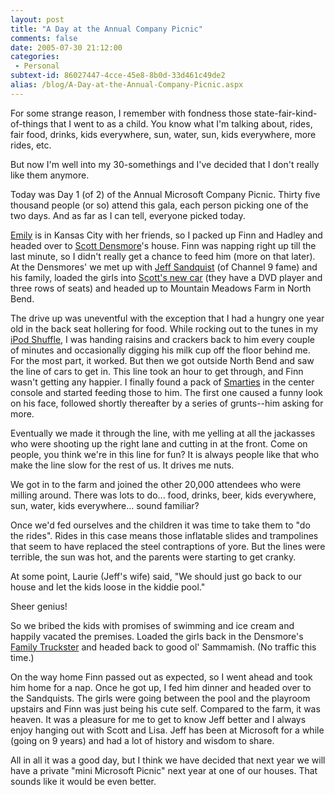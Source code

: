 ```yaml
---
layout: post
title: "A Day at the Annual Company Picnic"
comments: false
date: 2005-07-30 21:12:00
categories:
 - Personal
subtext-id: 86027447-4cce-45e8-8b0d-33d461c49de2
alias: /blog/A-Day-at-the-Annual-Company-Picnic.aspx
---
```



For some strange reason, I remember with fondness those state-fair-kind-of-things that I went to as a child. You know what I'm talking about, rides, fair food, drinks, kids everywhere, sun, water, sun, kids everywhere, more rides, etc.

But now I'm well into my 30-somethings and I've decided that I don't really like them anymore.

Today was Day 1 (of 2) of the Annual Microsoft Company Picnic. Thirty five thousand people (or so) attend this gala, each person picking one of the two days. And as far as I can tell, everyone picked today.

[Emily](http://blogs.provost.org/emily) is in Kansas City with her friends, so I packed up Finn and Hadley and headed over to [Scott Densmore](http://blogs.msdn.com/scottdensmore/)'s house. Finn was napping right up till the last minute, so I didn't really get a chance to feed him (more on that later). At the Densmores' we met up with [Jeff Sandquist](http://www.jeffsandquist.com/) (of Channel 9 fame) and his family, loaded the girls into [Scott's new car](http://www.fordvehicles.com/cars/freestyle/?section=CAR) (they have a DVD player and three rows of seats) and headed up to Mountain Meadows Farm in North Bend.

The drive up was uneventful with the exception that I had a hungry one year old in the back seat hollering for food. While rocking out to the tunes in my [iPod Shuffle](http://www.amazon.com/o/ASIN/B0002ZAILY/peterprovosto-20), I was handing raisins and crackers back to him every couple of minutes and occasionally digging his milk cup off the floor behind me. For the most part, it worked. But then we got outside North Bend and saw the line of cars to get in. This line took an hour to get through, and Finn wasn't getting any happier. I finally found a pack of [Smarties](http://www.smarties.com/) in the center console and started feeding those to him. The first one caused a funny look on his face, followed shortly thereafter by a series of grunts--him asking for more.

Eventually we made it through the line, with me yelling at all the jackasses who were shooting up the right lane and cutting in at the front. Come on people, you think we're in this line for fun? It is always people like that who make the line slow for the rest of us. It drives me nuts.

We got in to the farm and joined the other 20,000 attendees who were milling around. There was lots to do... food, drinks, beer, kids everywhere, sun, water, kids everywhere... sound familiar?

Once we'd fed ourselves and the children it was time to take them to "do the rides". Rides in this case means those inflatable slides and trampolines that seem to have replaced the steel contraptions of yore. But the lines were terrible, the sun was hot, and the parents were starting to get cranky.

At some point, Laurie (Jeff's wife) said, "We should just go back to our house and let the kids loose in the kiddie pool."

Sheer genius!

So we bribed the kids with promises of swimming and ice cream and happily vacated the premises. Loaded the girls back in the Densmore's [Family Truckster](http://www.amazon.com/o/ASIN/B00009NHC9/peterprovosto-20) and headed back to good ol' Sammamish. (No traffic this time.)

On the way home Finn passed out as expected, so I went ahead and took him home for a nap. Once he got up, I fed him dinner and headed over to the Sandquists. The girls were going between the pool and the playroom upstairs and Finn was just being his cute self. Compared to the farm, it was heaven. It was a pleasure for me to get to know Jeff better and I always enjoy hanging out with Scott and Lisa. Jeff has been at Microsoft for a while (going on 9 years) and had a lot of history and wisdom to share.

All in all it was a good day, but I think we have decided that next year we will have a private "mini Microsoft Picnic" next year at one of our houses. That sounds like it would be even better.

